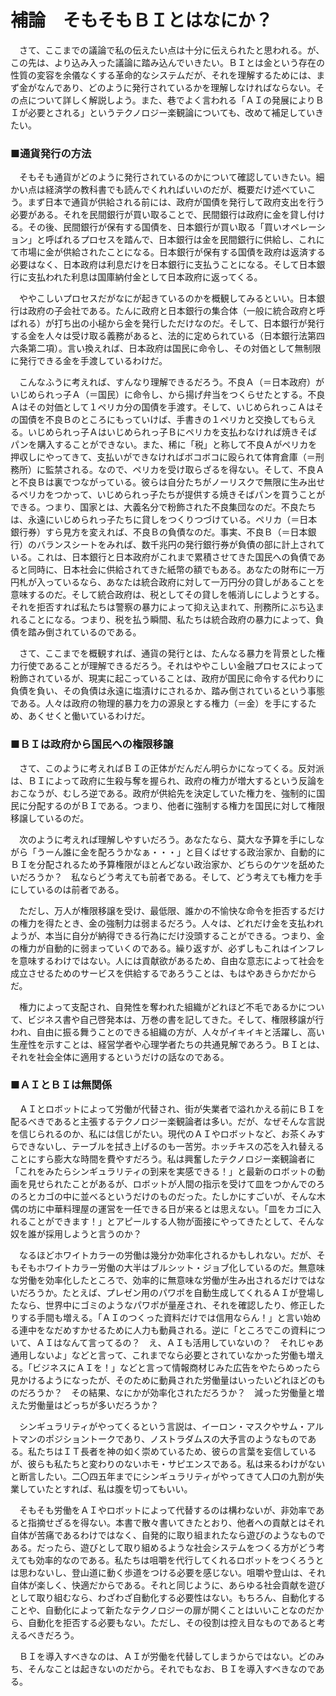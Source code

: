 # 補論　そもそもＢＩとはなにか？

　さて、ここまでの議論で私の伝えたい点は十分に伝えられたと思われる。が、この先は、より込み入った議論に踏み込んでいきたい。ＢＩとは金という存在の性質の変容を余儀なくする革命的なシステムだが、それを理解するためには、まず金がなんであり、どのように発行されているかを理解しなければならない。その点について詳しく解説しよう。また、巷でよく言われる「ＡＩの発展によりＢＩが必要とされる」というテクノロジー楽観論についても、改めて補足していきたい。

### ■通貨発行の方法
　そもそも通貨がどのように発行されているのかについて確認していきたい。細かい点は経済学の教科書でも読んでくれればいいのだが、概要だけ述べていこう。まず日本で通貨が供給される前には、政府が国債を発行して政府支出を行う必要がある。それを民間銀行が買い取ることで、民間銀行は政府に金を貸し付ける。その後、民間銀行が保有する国債を、日本銀行が買い取る「買いオペレーション」と呼ばれるプロセスを踏んで、日本銀行は金を民間銀行に供給し、これにて市場に金が供給されたことになる。日本銀行が保有する国債を政府は返済する必要はなく、日本政府は利息だけを日本銀行に支払うことになる。そして日本銀行に支払われた利息は国庫納付金として日本政府に返ってくる。

　ややこしいプロセスだがなにが起きているのかを概観してみるといい。日本銀行は政府の子会社である。たんに政府と日本銀行の集合体（一般に統合政府と呼ばれる）が打ち出の小槌から金を発行しただけなのだ。そして、日本銀行が発行する金を人々は受け取る義務があると、法的に定められている（日本銀行法第四六条第二項）。言い換えれば、日本政府は国民に命令し、その対価として無制限に発行できる金を手渡しているわけだ。

　こんなふうに考えれば、すんなり理解できるだろう。不良Ａ（＝日本政府）がいじめられっ子Ａ（＝国民）に命令し、から揚げ弁当をつくらせたとする。不良Ａはその対価として１ペリカ分の国債を手渡す。そして、いじめられっこＡはその国債を不良Ｂのところにもっていけば、手書きの１ペリカと交換してもらえる。いじめられっ子Ａはいじめられっ子Ｂにペリカを支払わなければ焼きそばパンを購入することができない。また、稀に「税」と称して不良Ａがペリカを押収しにやってきて、支払いができなければボコボコに殴られて体育倉庫（＝刑務所）に監禁される。なので、ペリカを受け取らざるを得ない。そして、不良Ａと不良Ｂは裏でつながっている。彼らは自分たちがノーリスクで無限に生み出せるペリカをつかって、いじめられっ子たちが提供する焼きそばパンを買うことができる。つまり、国家とは、大義名分で粉飾された不良集団なのだ。不良たちは、永遠にいじめられっ子たちに貸しをつくりつづけている。ペリカ（＝日本銀行券）すら見方を変えれば、不良Ｂの負債なのだ。事実、不良Ｂ（＝日本銀行）のバランスシートをみれば、数千兆円の発行銀行券が負債の部に計上されている。これは、日本銀行と日本政府がこれまで累積させてきた国民への負債であると同時に、日本社会に供給されてきた紙幣の額でもある。あなたの財布に一万円札が入っているなら、あなたは統合政府に対して一万円分の貸しがあることを意味するのだ。そして統合政府は、税としてその貸しを帳消しにしようとする。それを拒否すれば私たちは警察の暴力によって抑え込まれて、刑務所にぶち込まれることになる。つまり、税を払う瞬間、私たちは統合政府の暴力によって、負債を踏み倒されているのである。

　さて、ここまでを概観すれば、通貨の発行とは、たんなる暴力を背景とした権力行使であることが理解できるだろう。それはややこしい金融プロセスによって粉飾されているが、現実に起こっていることは、政府が国民に命令する代わりに負債を負い、その負債は永遠に塩漬けにされるか、踏み倒されているという事態である。人々は政府の物理的暴力を力の源泉とする権力（＝金）を手にするため、あくせくと働いているわけだ。
### ■ＢＩは政府から国民への権限移譲
　さて、このように考えればＢＩの正体がだんだん明らかになってくる。反対派は、ＢＩによって政府に生殺与奪を握られ、政府の権力が増大するという反論をおこなうが、むしろ逆である。政府が供給先を決定していた権力を、強制的に国民に分配するのがＢＩである。つまり、他者に強制する権力を国民に対して権限移譲しているのだ。

　次のように考えれば理解しやすいだろう。あなたなら、莫大な予算を手にしながら「うーん誰に金を配ろうかなぁ・・・」と目くばせする政治家か、自動的にＢＩを分配されるため予算権限がほとんどない政治家か、どちらのケツを舐めたいだろうか？　私ならどう考えても前者である。そして、どう考えても権力を手にしているのは前者である。

　ただし、万人が権限移譲を受け、最低限、誰かの不愉快な命令を拒否するだけの権力を得たとき、金の強制力は弱まるだろう。人々は、どれだけ金を支払われようが、本当に自分が納得できる行為にだけ没頭することができる。つまり、金の権力が自動的に弱まっていくのである。繰り返すが、必ずしもこれはインフレを意味するわけではない。人には貢献欲があるため、自由な意志によって社会を成立させるためのサービスを供給するであろうことは、もはやあきらかだからだ。

　権力によって支配され、自発性を奪われた組織がどれほど不毛であるかについて、ビジネス書や自己啓発本は、万巻の書を記してきた。そして、権限移譲が行われ、自由に振る舞うことのできる組織の方が、人々がイキイキと活躍し、高い生産性を示すことは、経営学者や心理学者たちの共通見解であろう。ＢＩとは、それを社会全体に適用するというだけの話なのである。

### ■ＡＩとＢＩは無関係
　ＡＩとロボットによって労働が代替され、街が失業者で溢れかえる前にＢＩを配るべきであると主張するテクノロジー楽観論者は多い。だが、なぜそんな言説を信じられるのか、私には信じがたい。現代のＡＩやロボットなど、お茶くみすらできないし、テーブルを拭き上げるのも一苦労。ホッチキスの芯を入れ替えることにすら膨大な時間を費やすだろう。私は興奮したテクノロジー楽観論者に「これをみたらシンギュラリティの到来を実感できる！」と最新のロボットの動画を見せられたことがあるが、ロボットが人間の指示を受けて皿をつかんでのろのろとカゴの中に並べるというだけのものだった。たしかにすごいが、そんな木偶の坊に中華料理屋の運営を一任できる日が来るとは思えない。「皿をカゴに入れることができます！」とアピールする人物が面接にやってきたとして、そんな奴を誰が採用しようと言うのか？

　なるほどホワイトカラーの労働は幾分か効率化されるかもしれない。だが、そもそもホワイトカラー労働の大半はブルシット・ジョブ化しているのだ。無意味な労働を効率化したところで、効率的に無意味な労働が生み出されるだけではないだろうか。たとえば、プレゼン用のパワポを自動生成してくれるＡＩが登場したなら、世界中にゴミのようなパワポが量産され、それを確認したり、修正したりする手間も増える。「ＡＩのつくった資料だけでは信用ならん！」と言い始める連中をなだめすかせるために人力も動員される。逆に「ところでこの資料について、ＡＩはなんて言ってるの？　え、ＡＩも活用していないの？　それじゃあ通用しないよ」などと言って、これまでなら必要とされていなかった労働も増える。「ビジネスにＡＩを！」などと言って情報商材じみた広告をやたらめったら見かけるようになったが、そのために動員された労働量はいったいどれほどのものだろうか？　その結果、なにかが効率化されただろうか？　減った労働量と増えた労働量はどっちが多いだろうか？

　シンギュラリティがやってくるという言説は、イーロン・マスクやサム・アルトマンのポジショントークであり、ノストラダムスの大予言のようなものである。私たちはＩＴ長者を神の如く崇めているため、彼らの言葉を妄信しているが、彼らも私たちと変わりのないホモ・サピエンスである。私は来るわけがないと断言したい。二〇四五年までにシンギュラリティがやってきて人口の九割が失業していたとすれば、私は腹を切ってもいい。

　そもそも労働をＡＩやロボットによって代替するのは構わないが、非効率であると指摘せざるを得ない。本書で散々書いてきたとおり、他者への貢献とはそれ自体が苦痛であるわけではなく、自発的に取り組まれたなら遊びのようなものである。だったら、遊びとして取り組めるような社会システムをつくる方がどう考えても効率的なのである。私たちは咀嚼を代行してくれるロボットをつくろうとは思わないし、登山道に動く歩道をつける必要を感じない。咀嚼や登山は、それ自体が楽しく、快適だからである。それと同じように、あらゆる社会貢献を遊びとして取り組むなら、わざわざ自動化する必要性はない。もちろん、自動化することや、自動化によって新たなテクノロジーの扉が開くことはいいことなのだから、自動化を拒否する必要もない。ただし、その役割は控え目なものであると考えるべきだろう。

　ＢＩを導入すべきなのは、ＡＩが労働を代替してしまうからではない。どのみち、そんなことは起きないのだから。それでもなお、ＢＩを導入すべきなのである。